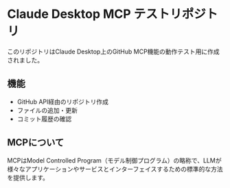 # Claude Desktop MCP テストリポジトリ

このリポジトリはClaude Desktop上のGitHub MCP機能の動作テスト用に作成されました。

## 機能

- GitHub API経由のリポジトリ作成
- ファイルの追加・更新
- コミット履歴の確認

## MCPについて

MCPはModel Controlled Program（モデル制御プログラム）の略称で、LLMが様々なアプリケーションやサービスとインターフェイスするための標準的な方法を提供します。
